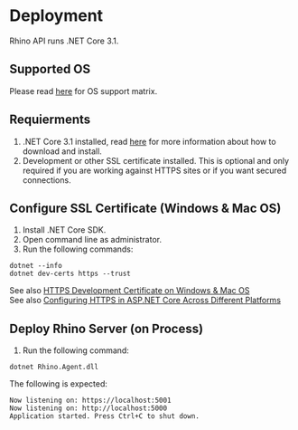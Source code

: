 # Deployment
Rhino API runs .NET Core 3.1.

## Supported OS
Please read [here](https://github.com/dotnet/core/blob/master/release-notes/3.1/3.1-supported-os.md) for OS support matrix.

## Requierments
1. .NET Core 3.1 installed, read [here](https://dotnet.microsoft.com/download/dotnet/current) for more information about how to download and install.
2. Development or other SSL certificate installed. This is optional and only required if you are working against HTTPS sites or if you want secured connections.

## Configure SSL Certificate (Windows & Mac OS)
1. Install .NET Core SDK.
2. Open command line as administrator.
3. Run the following commands:
```
dotnet --info
dotnet dev-certs https --trust
```

See also [HTTPS Development Certificate on Windows & Mac OS](https://docs.microsoft.com/en-us/aspnet/core/security/enforcing-ssl?view=aspnetcore-3.1&tabs=visual-studio#trust-the-aspnet-core-https-development-certificate-on-windows-and-macos)  
See also [Configuring HTTPS in ASP.NET Core Across Different Platforms](https://devblogs.microsoft.com/aspnet/configuring-https-in-asp-net-core-across-different-platforms/)

## Deploy Rhino Server (on Process)
1. Run the following command:
```
dotnet Rhino.Agent.dll
```

The following is expected:
```
Now listening on: https://localhost:5001
Now listening on: http://localhost:5000
Application started. Press Ctrl+C to shut down.
```